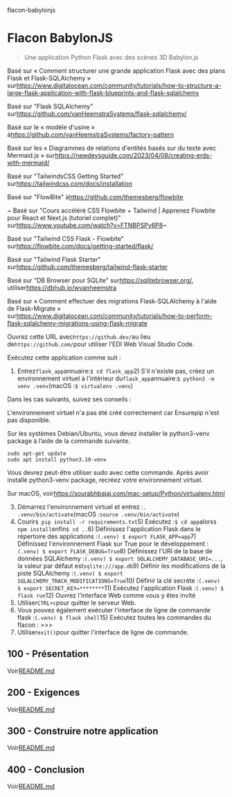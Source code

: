 flacon-babylonjs

# Flacon BabylonJS

> Une application Python Flask avec des scènes 3D Babylon.js

Basé sur « Comment structurer une grande application Flask avec des plans Flask et Flask-SQLAlchemy » sur<https://www.digitalocean.com/community/tutorials/how-to-structure-a-large-flask-application-with-flask-blueprints-and-flask-sqlalchemy>

Basé sur "Flask SQLAlchemy" sur<https://github.com/vanHeemstraSystems/flask-sqlalchemy/>

Basé sur le « modèle d'usine » à<https://github.com/vanHeemstraSystems/factory-pattern>

Basé sur les « Diagrammes de relations d'entités basés sur du texte avec Mermaid.js » sur<https://newdevsguide.com/2023/04/08/creating-erds-with-mermaid/>

Basé sur "TailwindsCSS Getting Started" sur<https://tailwindcss.com/docs/installation>

Basé sur "FlowBite" à<https://github.com/themesberg/flowbite>

~ Basé sur "Cours accéléré CSS Flowbite + Tailwind | Apprenez Flowbite pour React et Next.js (tutoriel complet)" sur<https://www.youtube.com/watch?v=FTNBPSPy6P8>~

Basé sur "Tailwind CSS Flask - Flowbite" sur<https://flowbite.com/docs/getting-started/flask/>

Basé sur "Tailwind Flask Starter" sur<https://github.com/themesberg/tailwind-flask-starter>

Basé sur "DB Browser pour SQLite" sur<https://sqlitebrowser.org/>, utiliser<https://dbhub.io/wvanheemstra>

Basé sur « Comment effectuer des migrations Flask-SQLAlchemy à l'aide de Flask-Migrate » sur<https://www.digitalocean.com/community/tutorials/how-to-perform-flask-sqlalchemy-migrations-using-flask-migrate>

Ouvrez cette URL avec`https://github.dev/`au lieu de`https://github.com/`pour utiliser l'EDI Web Visual Studio Code.

Exécutez cette application comme suit :

1) Entrez`flask_app`annuaire:`$ cd flask_app`2) S'il n'existe pas, créez un environnement virtuel à l'intérieur du`flask_app`annuaire:`$ python3 -m venv .venv`(macOS :`$ virtualenv .venv`)

Dans les cas suivants, suivez ses conseils :

L'environnement virtuel n'a pas été créé correctement car Ensurepip n'est pas
disponible.

Sur les systèmes Debian/Ubuntu, vous devez installer le python3-venv
package à l’aide de la commande suivante.

    sudo apt-get update
    sudo apt install python3.10-venv

Vous devrez peut-être utiliser sudo avec cette commande.  Après avoir installé python3-venv
package, recréez votre environnement virtuel.

Sur macOS, voir<https://sourabhbajaj.com/mac-setup/Python/virtualenv.html>

3) Démarrez l'environnement virtuel et entrez :`. .venv/bin/activate`(macOS :`source .venv/bin/activate`)
4) Courir`$ pip install -r requirements.txt`5) Exécutez :`$ cd app`alors`$ npm install`enfin`$ cd ..`6) Définissez l'application Flask dans le répertoire des applications :`(.venv) $ export FLASK_APP=app`7) Définissez l'environnement Flask sur True pour le développement :`(.venv) $ export FLASK_DEBUG=True`8) Définissez l'URI de la base de données SQLAlchemy :`(.venv) $ export SQLALCHEMY_DATABASE_URI=...`, la valeur par défaut est`sqlite:///app.db`9) Définir les modifications de la piste SQLAlchemy :`(.venv) $ export SQLALCHEMY_TRACK_MODIFICATIONS=True`10) Définir la clé secrète :`(.venv) $ export SECRET_KEY=********`11) Exécutez l'application Flask :`(.venv) $ flask run`12) Ouvrez l'interface Web comme vous y êtes invité
13) Utiliser`CTRL+c`pour quitter le serveur Web.
14) Vous pouvez également exécuter l'interface de ligne de commande flask :`(.venv) $ flask shell`15) Exécutez toutes les commandes du flacon : >>>
16) Utiliser`exit()`pour quitter l'interface de ligne de commande.

## 100 - Présentation

Voir[README.md](./100/README.md)

## 200 - Exigences

Voir[README.md](./200/README.md)

## 300 - Construire notre application

Voir[README.md](./300/README.md)

## 400 - Conclusion

Voir[README.md](./400/README.md)
